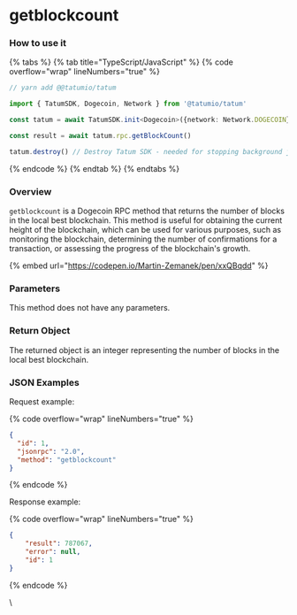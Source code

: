 # getblockcount

### How to use it

{% tabs %}
{% tab title="TypeScript/JavaScript" %}
{% code overflow="wrap" lineNumbers="true" %}
```typescript
// yarn add @@tatumio/tatum

import { TatumSDK, Dogecoin, Network } from '@tatumio/tatum'

const tatum = await TatumSDK.init<Dogecoin>({network: Network.DOGECOIN})

const result = await tatum.rpc.getBlockCount()

tatum.destroy() // Destroy Tatum SDK - needed for stopping background jobs
```
{% endcode %}
{% endtab %}
{% endtabs %}

### Overview

`getblockcount` is a Dogecoin RPC method that returns the number of blocks in the local best blockchain. This method is useful for obtaining the current height of the blockchain, which can be used for various purposes, such as monitoring the blockchain, determining the number of confirmations for a transaction, or assessing the progress of the blockchain's growth.

{% embed url="https://codepen.io/Martin-Zemanek/pen/xxQBqdd" %}

### Parameters

This method does not have any parameters.

### Return Object

The returned object is an integer representing the number of blocks in the local best blockchain.

### JSON Examples

Request example:

{% code overflow="wrap" lineNumbers="true" %}
```json
{
  "id": 1,
  "jsonrpc": "2.0",
  "method": "getblockcount"
}
```
{% endcode %}

Response example:

{% code overflow="wrap" lineNumbers="true" %}
```json
{
    "result": 787067,
    "error": null,
    "id": 1
}
```
{% endcode %}

\
